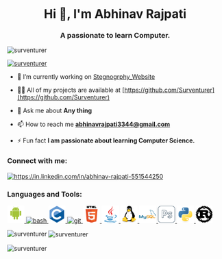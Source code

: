 <h1 align="center">Hi 👋, I'm Abhinav Rajpati</h1>
<h3 align="center">A passionate to learn Computer.</h3>

<p align="left"> <img src="https://komarev.com/ghpvc/?username=surventurer&label=Profile%20views&color=0e75b6&style=flat" alt="surventurer" /> </p>

<p align="left"> <a href="https://github.com/ryo-ma/github-profile-trophy"><img src="https://github-profile-trophy.vercel.app/?username=surventurer" alt="surventurer" /></a> </p>

- 🔭 I’m currently working on [Stegnogrphy_Website](https://github.com/Surventurer/Steganography_Website)

- 👨‍💻 All of my projects are available at [https://github.com/Surventurer](https://github.com/Surventurer)

- 💬 Ask me about **Any thing**

- 📫 How to reach me **abhinavrajpati3344@gmail.com**

- ⚡ Fun fact **I am passionate about learning Computer Science.**

<h3 align="left">Connect with me:</h3>
<p align="left">
<a href="https://linkedin.com/in/https://in.linkedin.com/in/abhinav-rajpati-551544250" target="blank"><img align="center" src="https://raw.githubusercontent.com/rahuldkjain/github-profile-readme-generator/master/src/images/icons/Social/linked-in-alt.svg" alt="https://in.linkedin.com/in/abhinav-rajpati-551544250" height="30" width="40" /></a>
</p>

<h3 align="left">Languages and Tools:</h3>
<p align="left"> <a href="https://developer.android.com" target="_blank" rel="noreferrer"> <img src="https://raw.githubusercontent.com/devicons/devicon/master/icons/android/android-original-wordmark.svg" alt="android" width="40" height="40"/> </a> <a href="https://www.gnu.org/software/bash/" target="_blank" rel="noreferrer"> <img src="https://www.vectorlogo.zone/logos/gnu_bash/gnu_bash-icon.svg" alt="bash" width="40" height="40"/> </a> <a href="https://www.cprogramming.com/" target="_blank" rel="noreferrer"> <img src="https://raw.githubusercontent.com/devicons/devicon/master/icons/c/c-original.svg" alt="c" width="40" height="40"/> </a> <a href="https://git-scm.com/" target="_blank" rel="noreferrer"> <img src="https://www.vectorlogo.zone/logos/git-scm/git-scm-icon.svg" alt="git" width="40" height="40"/> </a> <a href="https://www.w3.org/html/" target="_blank" rel="noreferrer"> <img src="https://raw.githubusercontent.com/devicons/devicon/master/icons/html5/html5-original-wordmark.svg" alt="html5" width="40" height="40"/> </a> <a href="https://www.java.com" target="_blank" rel="noreferrer"> <img src="https://raw.githubusercontent.com/devicons/devicon/master/icons/java/java-original.svg" alt="java" width="40" height="40"/> </a> <a href="https://www.linux.org/" target="_blank" rel="noreferrer"> <img src="https://raw.githubusercontent.com/devicons/devicon/master/icons/linux/linux-original.svg" alt="linux" width="40" height="40"/> </a> <a href="https://www.mysql.com/" target="_blank" rel="noreferrer"> <img src="https://raw.githubusercontent.com/devicons/devicon/master/icons/mysql/mysql-original-wordmark.svg" alt="mysql" width="40" height="40"/> </a> <a href="https://www.photoshop.com/en" target="_blank" rel="noreferrer"> <img src="https://raw.githubusercontent.com/devicons/devicon/master/icons/photoshop/photoshop-line.svg" alt="photoshop" width="40" height="40"/> </a> <a href="https://www.python.org" target="_blank" rel="noreferrer"> <img src="https://raw.githubusercontent.com/devicons/devicon/master/icons/python/python-original.svg" alt="python" width="40" height="40"/> </a> <a href="https://www.rust-lang.org" target="_blank" rel="noreferrer"> <img src="https://raw.githubusercontent.com/devicons/devicon/master/icons/rust/rust-plain.svg" alt="rust" width="40" height="40"/> </a> </p>

<p><img align="left" src="https://github-readme-stats.vercel.app/api/top-langs?username=surventurer&show_icons=true&locale=en&layout=compact" alt="surventurer" /></p>

<p>&nbsp;<img align="center" src="https://github-readme-stats.vercel.app/api?username=surventurer&show_icons=true&locale=en" alt="surventurer" /></p>

<p><img align="center" src="https://github-readme-streak-stats.herokuapp.com/?user=surventurer&" alt="surventurer" /></p>
